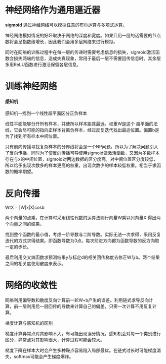 # 神经网络作为通用逼近器
**sigmoid**
通过神经网络可以模拟任意的布尔运算与多项式运算。

神经网络模拟情况的好坏取决于网络的深度和宽度。如果只用一层的话需要的节点数将会呈指数级增长，因此我们会用多层网络来进行模拟。

同时在网络的训练过程中在每一层的传递时需要考虑信息的损失，sigmoid激活函数会损失两端的信息，造成失真现象，常用于最后一层不需要回传信息时。其余层多用ReLU函数进行激活保留各层信息。
# 训练神经网络
#### 感知机
感知机--找到一个线性超平面区分正负样本

线性平面能够分开所有样本，并使所以样本距其最远。权重W是这个 超平面的法线，它会尽可能的指向正样本背离负样本，经过反复迭代找出最适位置。偏置b是为了找到所有样本中间位置。

只有前向传播寻找复杂样本的分界线将会是一个NP问题。所以为了解决问题引入了反向传播，同时为了使反向传播可导使用sigmoid做激活函数，又因为多数样本存在与x的中间位置，sigmoid对两边数据的区分度高，对中间位置区分度较低，所以给予出现次数多的样本更高的权重，出现次数少的样本较低权重。相当于求函数的概率期望。

# 反向传播
WtX = |W|x|X|cosb

两个向量的点乘，在计算时采用线性代数的运算法则行向量W乘以列向量X 得出两个向量之间的结果。

找到整个函数的最小值，考虑一阶导数与二阶导数。实际无法一次求得，采用反复迭代的方式求得结果。即函数导数为0点。每次前进方向都为函数导数的反方向取一定的步长。

最后利用交叉熵函数求预测结果y与标定d的相关回传梯度去修正W与b。两个结果之间的相关度使用散度来表示。

# 网络的收敛性
网络利用偏导数和散度反向计算前一轮W+b产生的误差。利用链式求导反向计算，前一层利用后一层回传的导数来计算自己的偏差，只需一次计算不用反复计算。

梯度计算与感知机的区别

梯度计算异常点对其影响不大，有可能出现误分情况。感知机会对每一个类别进行区分，异常点对其影响很大，计算过程可能会较大。

梯度下降在样本大时会产生多种鞍点容易陷入局部最优。在链式过长时可能梯度消失，softmax可能会产生梯度爆炸。